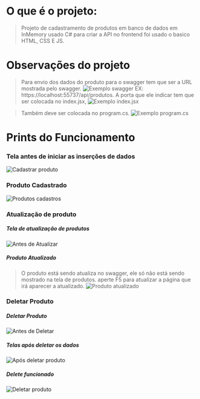 # O que é o projeto:
> Projeto de cadastramento de produtos em banco de dados em InMemory usado C# para criar a API no frontend foi usado o basico HTML, CSS E JS.
# Observações do projeto
> Para envio dos dados do produto para o swagger tem que ser a URL mostrada pelo swagger.
> ![Exemplo swagger](https://github.com/user-attachments/assets/19c703ee-d8ae-4322-ad42-34c343483b0d)
> EX: https://localhost:55737/api/produtos.
> A porta que ele indicar tem que ser colocada no index.jsx,
![Exemplo index.jsx](https://github.com/user-attachments/assets/60b659a4-7c62-491d-a881-986433dbf973)

> Também deve ser colocada no program.cs.
![Exemplo program.cs](https://github.com/user-attachments/assets/82c98cc3-e589-4413-ac93-efa4d85c5a91)

# Prints do Funcionamento
### Tela antes de iniciar as inserções de dados
![Cadastrar produto](https://github.com/user-attachments/assets/afbd5f18-fdaf-41bf-bd7a-df6863c25e41)
### Produto Cadastrado
![Produtos cadastros](https://github.com/user-attachments/assets/0422ad83-f02b-4427-b027-6e9353738e46)

### Atualização de produto
##### Tela de atualização de produtos
![Antes de Atualizar](https://github.com/user-attachments/assets/9e355bf1-f86f-406d-8a68-adf1699ea261)
##### Produto Atualizado
> O produto está sendo atualiza no swagger, ele só não está sendo mostrado na tela de produtos. aperte F5 para atualizar a página que irá aparecer a atualizado.
![Produto atualizado](https://github.com/user-attachments/assets/247f5e4f-35e3-4d97-8481-f5a2ca323e83)

### Deletar Produto
##### Deletar Produto
![Antes de Deletar](https://github.com/user-attachments/assets/743aa20c-1822-434a-bb2b-30010cec73bd)
##### Telas após deletar os dados
![Após deletar produto](https://github.com/user-attachments/assets/85ec8dcd-391d-4216-a88d-6404a63abb6f)

##### Delete funcionado
![Deletar produto](https://github.com/user-attachments/assets/b765b4fb-3305-48f9-8919-35b1ca427697)

